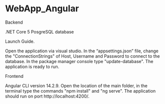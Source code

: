 # WebApp_Angular

Backend 
 
.NET Core 5
PosgreSQL database

Launch Guide.

Open the application via visual studio. In the “appsettings.json” file, change the "ConnectionStrings" of Host, Username and Password to connect to the database. In the package manager console type "update-database". The application is ready to run.

Frontend

Angular CLI version 14.2.9.
Open the location of the main folder, in the terminal type the commands "npm install" and "ng serve". The application should run on port http://localhost:4200/.

